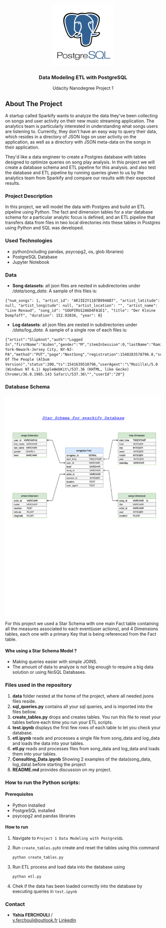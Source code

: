 <br />
<p align="center">
  <img src="./images/Logo.png" alt="Logo" width="200" height="200">
 <h3 align="center">Data Modeling ETL with PostgreSQL</h3>
 <p align="center">
  Udacity Nanodegree Project 1
  <br />
 </p>
</p>

## About The Project

A startup called Sparkify wants to analyze the data they've been collecting on songs and user activity on their new music streaming application. The analytics team is particularly interested in understanding what songs users are listening to. Currently, they don't have an easy way to query their data, which resides in a directory of JSON logs on user activity on the application, as well as a directory with JSON meta-data on the songs in their application.

They'd like a data engineer to create a Postgres database with tables designed to optimize queries on song play analysis. In this project we will create a database schema and ETL pipeline for this analysis. and also test the database and ETL pipeline by running queries given to us by the analytics team from Sparkify and compare our results with their expected results.

### Project Description

In this project, we will model the data with Postgres and build an ETL pipeline using Python. The fact and dimension tables for a star database schema for a particular analytic focus is defined, and an ETL pipeline that transfers data from files in two local directories into these tables in Postgres using Python and SQL was developed.

### Used Technologies

* python(including pandas, psycopg2, os, glob  libraries)
* PostgreSQL Database 
* Jupyter Notebook

### Data
- **Song datasets**: all json files are nested in subdirectories under */data/song_data*. A sample of this files is:

```
{"num_songs": 1, "artist_id": "ARJIE2Y1187B994AB7", "artist_latitude": null, "artist_longitude": null, "artist_location": "", "artist_name": "Line Renaud", "song_id": "SOUPIRU12A6D4FA1E1", "title": "Der Kleine Dompfaff", "duration": 152.92036, "year": 0}
```

- **Log datasets**: all json files are nested in subdirectories under */data/log_data*. A sample of a single row of each files is:

```
{"artist":"Slipknot","auth":"Logged In","firstName":"Aiden","gender":"M","itemInSession":0,"lastName":"Ramirez","length":192.57424,"level":"paid","location":"New York-Newark-Jersey City, NY-NJ-PA","method":"PUT","page":"NextSong","registration":1540283578796.0,"sessionId":19,"song":"Opium Of The People (Album Version)","status":200,"ts":1541639510796,"userAgent":"\"Mozilla\/5.0 (Windows NT 6.1) AppleWebKit\/537.36 (KHTML, like Gecko) Chrome\/36.0.1985.143 Safari\/537.36\"","userId":"20"}
```

### Database Schema

![database](./images/Database.png)

For this project we used a Star Schema with one main Fact table containing all the measures associated to each event(user actions), and 4 Dimensions tables, each one with a primary Key that is being referenced from the Fact table.

#### Whe using a Star Schema Model ?

- Making queries easier with simple JOINS.
- The amount of data to analyze is not big enough to require a big data solution or using NoSQL Databases.

### Files used in the repository

1. **data** folder nested at the home of the project, where all needed jsons files reside.
2. **sql_queries.py** contains all your sql queries, and is imported into the files bellow.
3. **create_tables.py** drops and creates tables. You run this file to reset your tables before each time you run your ETL scripts.
4. **test.ipynb** displays the first few rows of each table to let you check your database.
5. **etl.ipynb** reads and processes a single file from song_data and log_data and loads the data into your tables. 
6. **etl.py** reads and processes files from song_data and log_data and loads them into your tables. 
7. **Consulting_Data.ipynb** Showing 2 examples of the data(song_data, log_data) before starting the project
7. **README.md** provides discussion on my project.

### How to run the Python scripts:

#### Prerequisites
- Python installed
- PostgreSQL installed 
- psycopg2 and pandas libraries

#### How to run
1. Navigate to `Project 1 Data Modeling with PostgreSQL`
2. Run `create_tables.py`to create and reset the tables using this command

   ```python
   python create_tables.py
   ```
3. Run ETL process and load data into the database using

   ```python
   python etl.py
   ```
4. Chek if the data has been loaded correctly into the database by executing queries in `test.ipynb`

### Contact

* **Yahia FERCHOULI** /  
y.ferchouli@outlook.fr
[LinkedIn](https://www.linkedin.com/in/yahia-ferchouli-95a15b188)

